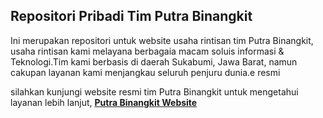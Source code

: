 ## Repositori Pribadi Tim Putra Binangkit

Ini merupakan repositori untuk website usaha rintisan tim Putra Binangkit, usaha rintisan kami melayana berbagaia macam soluis informasi & Teknologi.Tim kami berbasis di daerah Sukabumi, Jawa Barat, namun cakupan layanan kami menjangkau seluruh penjuru dunia.e resmi

silahkan kunjungi website resmi tim Putra Binangkit untuk mengetahui layanan lebih lanjut, 
**[Putra Binangkit Website](http://www.putrabinangkit.com)**

